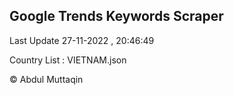 

## Google Trends Keywords Scraper 
 
Last Update 27-11-2022 , 20:46:49

Country List :
VIETNAM.json



© Abdul Muttaqin 
